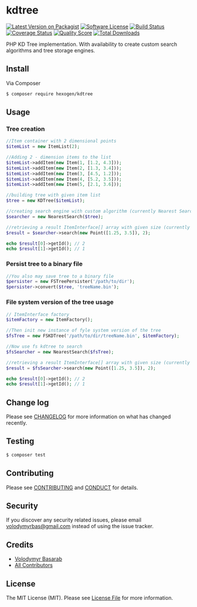 # kdtree

[![Latest Version on Packagist][ico-version]][link-packagist]
[![Software License][ico-license]](LICENSE.md)
[![Build Status][ico-travis]][link-travis]
[![Coverage Status][ico-scrutinizer]][link-scrutinizer]
[![Quality Score][ico-code-quality]][link-code-quality]
[![Total Downloads][ico-downloads]][link-downloads]

PHP KD Tree implementation. With availability to create custom search algorithms and tree storage engines.

## Install

Via Composer

``` bash
$ composer require hexogen/kdtree
```

## Usage

### Tree creation
``` php
//Item container with 2 dimensional points
$itemList = new ItemList(2);

//Adding 2 - dimension items to the list
$itemList->addItem(new Item(1, [1.2, 4.3]));
$itemList->addItem(new Item(2, [1.3, 3.4]));
$itemList->addItem(new Item(3, [4.5, 1.2]));
$itemList->addItem(new Item(4, [5.2, 3.5]));
$itemList->addItem(new Item(5, [2.1, 3.6]));

//building tree with given item list
$tree = new KDTree($itemList);

//creating search engine with custom algorithm (currently Nearest Search)
$searcher = new NearestSearch($tree);

//retrieving a result ItemInterface[] array with given size (currently 2)
$result = $searcher->search(new Point([1.25, 3.5]), 2);

echo $result[0]->getId(); // 2
echo $result[1]->getId(); // 1

```

### Persist tree to a binary file

``` php
//You also may save tree to a binary file
$persister = new FSTreePersister('/path/to/dir');
$persister->convert($tree, 'treeName.bin');

```

### File system version of the tree usage

``` php
// ItemInterface factory
$itemFactory = new ItemFactory();

//Then init new instance of fyle system version of the tree
$fsTree = new FSKDTree('/path/to/dir/treeName.bin', $itemFactory);

//Now use fs kdtree to search
$fsSearcher = new NearestSearch($fsTree);

//retrieving a result ItemInterface[] array with given size (currently 2)
$result = $fsSearcher->search(new Point([1.25, 3.5]), 2);

echo $result[0]->getId(); // 2
echo $result[1]->getId(); // 1

```

## Change log

Please see [CHANGELOG](CHANGELOG.md) for more information on what has changed recently.

## Testing

``` bash
$ composer test
```

## Contributing

Please see [CONTRIBUTING](CONTRIBUTING.md) and [CONDUCT](CONDUCT.md) for details.

## Security

If you discover any security related issues, please email volodymyrbas@gmail.com instead of using the issue tracker.

## Credits

- [Volodymyr Basarab][link-author]
- [All Contributors][link-contributors]

## License

The MIT License (MIT). Please see [License File](LICENSE.md) for more information.

[ico-version]: https://img.shields.io/packagist/v/hexogen/kdtree.svg?style=flat-square
[ico-license]: https://img.shields.io/badge/license-MIT-brightgreen.svg?style=flat-square
[ico-travis]: https://img.shields.io/travis/hexogen/kdtree/master.svg?style=flat-square
[ico-scrutinizer]: https://img.shields.io/scrutinizer/coverage/g/hexogen/kdtree.svg?style=flat-square
[ico-code-quality]: https://img.shields.io/scrutinizer/g/hexogen/kdtree.svg?style=flat-square
[ico-downloads]: https://img.shields.io/packagist/dt/hexogen/kdtree.svg?style=flat-square

[link-packagist]: https://packagist.org/packages/hexogen/kdtree
[link-travis]: https://travis-ci.org/hexogen/kdtree
[link-scrutinizer]: https://scrutinizer-ci.com/g/hexogen/kdtree/code-structure
[link-code-quality]: https://scrutinizer-ci.com/g/hexogen/kdtree
[link-downloads]: https://packagist.org/packages/hexogen/kdtree
[link-author]: https://github.com/hexogen
[link-contributors]: ../../contributors
